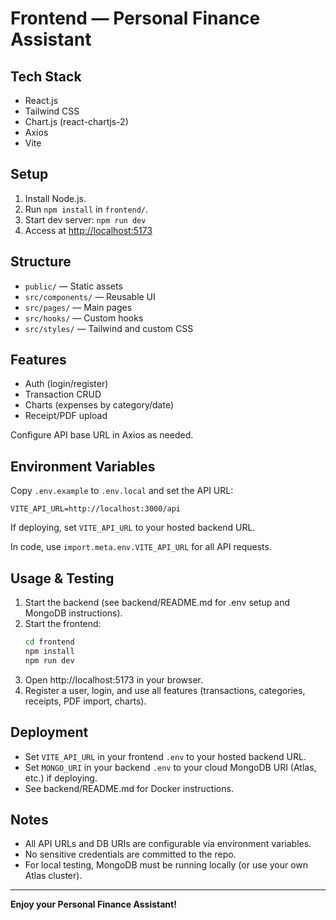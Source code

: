 # Frontend — Personal Finance Assistant

## Tech Stack
- React.js
- Tailwind CSS
- Chart.js (react-chartjs-2)
- Axios
- Vite

## Setup
1. Install Node.js.
2. Run `npm install` in `frontend/`.
3. Start dev server: `npm run dev`
4. Access at [http://localhost:5173](http://localhost:5173)

## Structure
- `public/` — Static assets
- `src/components/` — Reusable UI
- `src/pages/` — Main pages
- `src/hooks/` — Custom hooks
- `src/styles/` — Tailwind and custom CSS

## Features
- Auth (login/register)
- Transaction CRUD
- Charts (expenses by category/date)
- Receipt/PDF upload

Configure API base URL in Axios as needed.

## Environment Variables

Copy `.env.example` to `.env.local` and set the API URL:

```
VITE_API_URL=http://localhost:3000/api
```

If deploying, set `VITE_API_URL` to your hosted backend URL.

In code, use `import.meta.env.VITE_API_URL` for all API requests.

## Usage & Testing

1. Start the backend (see backend/README.md for .env setup and MongoDB instructions).
2. Start the frontend:
   ```sh
   cd frontend
   npm install
   npm run dev
   ```
3. Open http://localhost:5173 in your browser.
4. Register a user, login, and use all features (transactions, categories, receipts, PDF import, charts).

## Deployment
- Set `VITE_API_URL` in your frontend `.env` to your hosted backend URL.
- Set `MONGO_URI` in your backend `.env` to your cloud MongoDB URI (Atlas, etc.) if deploying.
- See backend/README.md for Docker instructions.

## Notes
- All API URLs and DB URIs are configurable via environment variables.
- No sensitive credentials are committed to the repo.
- For local testing, MongoDB must be running locally (or use your own Atlas cluster).

---

**Enjoy your Personal Finance Assistant!**
